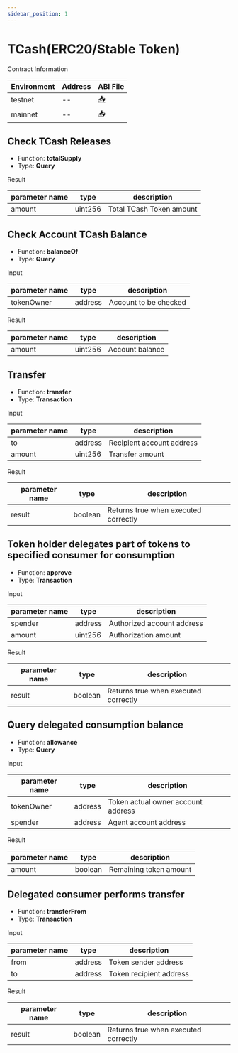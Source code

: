 ```yaml
---
sidebar_position: 1
---
```


# TCash(ERC20/Stable Token)

Contract Information

|Environment|Address|ABI File|
|--|--|--|
|testnet|--|[📥](#)|
|mainnet|--|[📥](#)|

## Check TCash Releases

- Function: **totalSupply**
- Type: **Query**

Result

|parameter name|type|description|
|--|--|--|
|amount|uint256|Total TCash Token amount|


## Check Account TCash Balance

- Function: **balanceOf**
- Type: **Query**

Input

|parameter name|type|description|
|--|--|--|
|tokenOwner|address|Account to be checked|

Result

|parameter name|type|description|
|--|--|--|
|amount|uint256|Account balance|

## Transfer

- Function: **transfer**
- Type: **Transaction**

Input

|parameter name|type|description|
|--|--|--|
|to|address|Recipient account address|
|amount|uint256|Transfer amount|

Result

|parameter name|type|description|
|--|--|--|
|result|boolean|Returns true when executed correctly|

## Token holder delegates part of tokens to specified consumer for consumption

- Function: **approve**
- Type: **Transaction**

Input

|parameter name|type|description|
|--|--|--|
|spender|address|Authorized account address|
|amount|uint256|Authorization amount|

Result

|parameter name|type|description|
|--|--|--|
|result|boolean|Returns true when executed correctly|

## Query delegated consumption balance

- Function: **allowance**
- Type: **Query**

Input

|parameter name|type|description|
|--|--|--|
|tokenOwner|address|Token actual owner account address|
|spender|address|Agent account address|

Result

|parameter name|type|description|
|--|--|--|
|amount|boolean|Remaining token amount|

## Delegated consumer performs transfer

- Function: **transferFrom**
- Type: **Transaction**

Input

|parameter name|type|description|
|--|--|--|
|from|address|Token sender address|
|to|address|Token recipient address|

Result

|parameter name|type|description|
|--|--|--|
|result|boolean|Returns true when executed correctly|


